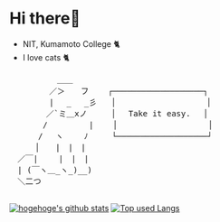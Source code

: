# Hi there👋

- NIT, Kumamoto College 🐈  
- I love cats 🐈  

<pre>
　　　　　　＿＿  
　　　　　／＞　　フ    ┌───────────────────┐  
　　　　　| 　_　 _彡   │                   │  
　 　　　／`ミ＿xノ     │　 Take it easy. 　│  
　　 　 /　　　 　 |    │                   │  
　　　 /　 ヽ　　 ﾉ     └───────────────────┘  
　 　 │　　|　|　|  
　／￣|　　 |　|　|  
　| (￣ヽ＿_ヽ_)__)  
　＼二つ
 </pre>

[![hogehoge's github stats](https://github-readme-stats.vercel.app/api?username=swk67018&hide=contribs&count_private=true&show_icons=true&theme=tokyonight)](https://github.com/swk67018/)
[![Top used Langs](https://github-readme-stats.vercel.app/api/top-langs/?username=swk67018&layout=compact&theme=tokyonight)](https://github.com/swk67018/)
